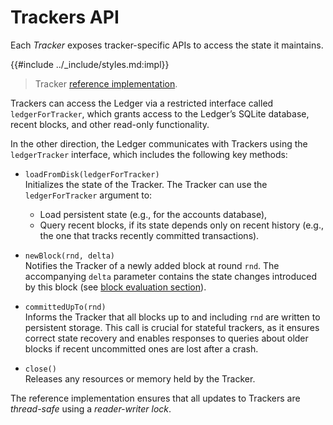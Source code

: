 # Trackers API

Each _Tracker_ exposes tracker-specific APIs to access the state it maintains.

{{#include ../_include/styles.md:impl}}
> Tracker [reference implementation](https://github.com/algorand/go-algorand/blob/df0613a04432494d0f437433dd1efd02481db838/ledger/tracker.go#L156-L169).

Trackers can access the Ledger via a restricted interface called `ledgerForTracker`,
which grants access to the Ledger’s SQLite database, recent blocks, and other read-only
functionality.

In the other direction, the Ledger communicates with Trackers using the `ledgerTracker`
interface, which includes the following key methods:

- `loadFromDisk(ledgerForTracker)`\
Initializes the state of the Tracker. The Tracker can use the `ledgerForTracker`
argument to:
  - Load persistent state (e.g., for the accounts database),
  - Query recent blocks, if its state depends only on recent history (e.g., the one
  that tracks recently committed transactions).

- `newBlock(rnd, delta)`\
Notifies the Tracker of a newly added block at round `rnd`. The accompanying `delta`
parameter contains the state changes introduced by this block (see [block evaluation section](./ledger-nn-block-commitment-and-evaluation.md)).

- `committedUpTo(rnd)`\
Informs the Tracker that all blocks up to and including `rnd` are written to persistent 
storage. This call is crucial for stateful trackers, as it ensures correct state
recovery and enables responses to queries about older blocks if recent uncommitted
ones are lost after a crash.

- `close()`\
Releases any resources or memory held by the Tracker.

The reference implementation ensures that all updates to Trackers are _thread-safe_
using a _reader-writer lock_.
